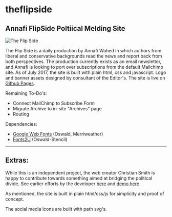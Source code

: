 # theflipside
## Annafi FlipSide Poltiical Melding Site

![The Flip Side](https://csmooth.github.io/theflipside/assets/flipside-full-logo.png)

The Flip Side is a daily production by Annafi Wahed in which authors from liberal and conservative backgrounds read the news and report back from both perspectives. The production currently exists as an email newsletter, and Annafi is looking to port over subscriptions from the default Mailchimp site. As of July 2017, the site is built with plain html, css and javascript. Logo and banner assets designed by consultant of the Editor's. The site is live on [Github Pages](https://csmooth.github.io/theflipside/index.html#).

Remaining To-Do's:
- Connect MailChimp to Subscribe Form
- Migrate Archive to in-site "Archives" page
- Routing

Dependencies:
- [Google Web Fonts](https://fonts.google.com/) (Oswald, Merriweather)
- [Fonts2U](https://fonts2u.com/oswaldstencil-bold.font) (Oswald-Stencil)

---

## Extras:
While this is an independent project, the web creator Christian Smith is happy to contribute towards something aimed at bridging the political divide. See earlier efforts by the developer [here](https://github.com/firesidechat/fireside-ui) and [demo here](https://firesidechat.github.io/fireside-ui/).

As mentioned, the site is built in plain html/css/js for simplicity and proof of concept.

The social media icons are built with path svg's.
